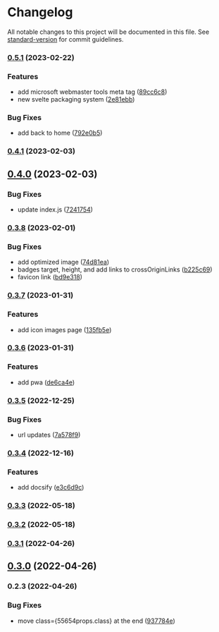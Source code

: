 # Changelog

All notable changes to this project will be documented in this file. See [standard-version](https://github.com/conventional-changelog/standard-version) for commit guidelines.

### [0.5.1](https://github.com/shinokada/svelte-simples/compare/v0.4.1...v0.5.1) (2023-02-22)


### Features

* add microsoft webmaster tools meta tag ([89cc6c8](https://github.com/shinokada/svelte-simples/commit/89cc6c8c9cd780d30118a533af4148b6b1eb0ba8))
* new svelte packaging system ([2e81ebb](https://github.com/shinokada/svelte-simples/commit/2e81ebb72e1d6e95767a61c4a788dc94673e3cd1))


### Bug Fixes

* add back to home ([792e0b5](https://github.com/shinokada/svelte-simples/commit/792e0b5c260c37f0b8a17fd376d55d3bdff79717))

### [0.4.1](https://github.com/shinokada/svelte-simples/compare/v0.4.0...v0.4.1) (2023-02-03)

## [0.4.0](https://github.com/shinokada/svelte-simples/compare/v0.3.8...v0.4.0) (2023-02-03)


### Bug Fixes

* update index.js ([7241754](https://github.com/shinokada/svelte-simples/commit/72417541f5fb0695d21dac055358f0f510a451ea))

### [0.3.8](https://github.com/shinokada/svelte-simples/compare/v0.3.7...v0.3.8) (2023-02-01)


### Bug Fixes

* add optimized image ([74d81ea](https://github.com/shinokada/svelte-simples/commit/74d81ea70bd7c2f4ee6a5fb37e0ba28e315e49c2))
* badges target, height, and add links to crossOriginLinks ([b225c69](https://github.com/shinokada/svelte-simples/commit/b225c691b64afc54dc59c1e9ab79e40c51782158))
* favicon link ([bd9e318](https://github.com/shinokada/svelte-simples/commit/bd9e318f9c847315b15ebbcf238afa6a18e140f7))

### [0.3.7](https://github.com/shinokada/svelte-simples/compare/v0.3.6...v0.3.7) (2023-01-31)


### Features

* add icon images page ([135fb5e](https://github.com/shinokada/svelte-simples/commit/135fb5e9c0434d1911f7aad60dabc5bd2ce40a38))

### [0.3.6](https://github.com/shinokada/svelte-simples/compare/v0.3.5...v0.3.6) (2023-01-31)


### Features

* add pwa ([de6ca4e](https://github.com/shinokada/svelte-simples/commit/de6ca4e6fd8dbdb56dd4cf3408778b3ebfa658a9))

### [0.3.5](https://github.com/shinokada/svelte-simples/compare/v0.3.4...v0.3.5) (2022-12-25)


### Bug Fixes

* url updates ([7a578f9](https://github.com/shinokada/svelte-simples/commit/7a578f9defc3664a18dadbd7745d25d98cba8bc0))

### [0.3.4](https://github.com/shinokada/svelte-simples/compare/v0.3.3...v0.3.4) (2022-12-16)


### Features

* add docsify ([e3c6d9c](https://github.com/shinokada/svelte-simples/commit/e3c6d9cab6ec880a5772b9d1fd3626c028d773a1))

### [0.3.3](https://github.com/shinokada/svelte-simples/compare/v0.3.2...v0.3.3) (2022-05-18)

### [0.3.2](https://github.com/shinokada/svelte-simples/compare/v0.3.1...v0.3.2) (2022-05-18)

### [0.3.1](https://github.com/shinokada/svelte-simples/compare/v0.3.0...v0.3.1) (2022-04-26)

## [0.3.0](https://github.com/shinokada/svelte-simples/compare/v0.2.3...v0.3.0) (2022-04-26)

### 0.2.3 (2022-04-26)


### Bug Fixes

* move class={55654props.class} at the end ([937784e](https://github.com/shinokada/svelte-simpleicons/commit/937784e2066271c7e65db2daade42ae0944b09a1))
